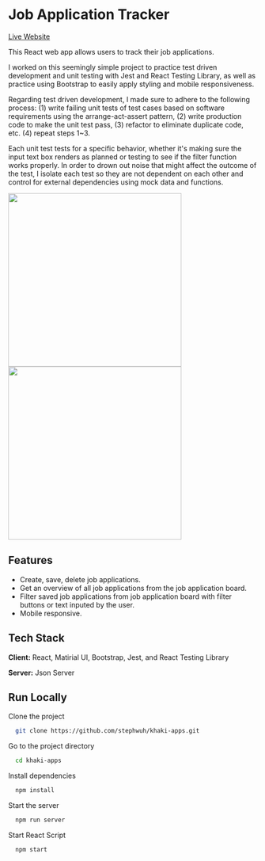 
# Job Application Tracker

<a href="https://job-app-trkr.herokuapp.com/">Live Website</a>

This React web app allows users to track their job applications.

I worked on this seemingly simple project to practice test driven development and unit testing with Jest 
and React Testing Library, as well as practice using Bootstrap to easily apply styling and mobile responsiveness.

Regarding test driven development, I made sure to adhere to the following process: 
(1) write failing unit tests of test cases based on software requirements
using the arrange-act-assert pattern, (2) write production code to make the unit test pass, (3) refactor to eliminate duplicate code, etc. (4) repeat steps 1~3.

Each unit test tests for a specific behavior, whether it's making sure the input 
text box renders as planned or testing to see if the filter function works properly. In order to drown 
out noise that might affect the outcome of the test, I isolate each test so they are 
not dependent on each other and control for external dependencies using mock data and 
functions. 

<span>
  <img src="https://user-images.githubusercontent.com/56822167/139295289-a4f8fc92-cb66-4599-a134-15f450b12cff.PNG" width="350"/>
  <img src="https://user-images.githubusercontent.com/56822167/139340499-52dc8eac-8c21-42f9-9dcb-db5e7a44f77f.PNG" width="350"/>
</span>


## Features

- Create, save, delete job applications.
- Get an overview of all job applications from the job application board. 
- Filter saved job applications from job application board with filter buttons or text inputed by the user.
- Mobile responsive.


## Tech Stack

**Client:** React, Matirial UI, Bootstrap, Jest, and React Testing Library

**Server:** Json Server


## Run Locally

Clone the project

```bash
  git clone https://github.com/stephwuh/khaki-apps.git
```

Go to the project directory

```bash
  cd khaki-apps
```

Install dependencies

```bash
  npm install
```

Start the server

```bash
  npm run server
```

Start React Script

```bash
  npm start
```

